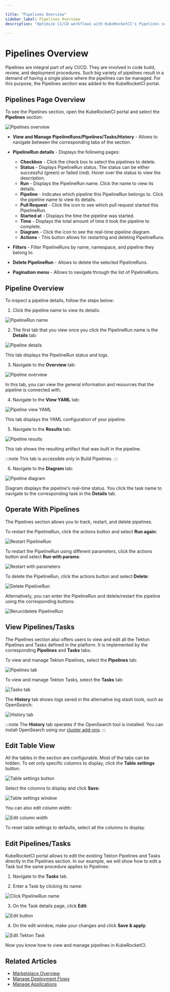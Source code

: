 ```yaml
---

title: "Pipelines Overview"
sidebar_label: Pipelines Overview
description: "Optimize CI/CD workflows with KubeRocketCI's Pipelines section, a centralized management hub for builds, reviews, and deployments."

---
```

<!-- markdownlint-disable MD025 -->

# Pipelines Overview

<head>
  <link rel="canonical" href="https://docs.kuberocketci.io/docs/user-guide/pipelines" />
</head>

Pipelines are integral part of any CI/CD. They are involved in code build, review, and deployment procedures. Such big variety of pipelines result in a demand of having a single place where the pipelines can be managed. For this purpose, the Pipelines section was added to the KubeRocketCI portal.

## Pipelines Page Overview

To see the Pipelines section, open the KubeRocketCI portal and select the **Pipelines** section:

  ![Pipelines overview](../assets/user-guide/pipelines/pipelines-overview.png "Pipelines overview")

* **View and Manage PipelineRuns/Pipelines/Tasks/History** - Allows to navigate between the corresponding tabs of the section.
* **PipelineRun details** - Displays the following pages:

  * **Checkbox** - Click the check box to select the pipelines to delete.
  * **Status** - Displays PipelineRun status. The status can be either successful (green) or failed (red). Hover over the status to view the description.
  * **Run** - Displays the PipelineRun name. Click the name to view its details.
  * **Pipeline** - Indicates which pipeline this PipelineRun belongs to. Click the pipeline name to view its details.
  * **Pull Request** - Click the icon to see which pull request started this PipelineRun.
  * **Started at** - Displays the time the pipeline was started.
  * **Time** - Displays the total amount of time it took the pipeline to complete.
  * **Diagram** - Click the icon to see the real-time pipeline diagram.
  * **Actions** - This button allows for restarting and deleting PipelineRuns.

* **Filters** - Filter PipelineRuns by name, namespace, and pipeline they belong to.
* **Delete PipelineRun** - Allows to delete the selected PipelineRuns.
* **Pagination menu** - Allows to navigate through the list of PipelineRuns.

## Pipeline Overview

To inspect a pipeline details, follow the steps below:

1. Click the pipeline name to view its details:

  ![PipelineRun name](../assets/user-guide/pipelines/click-pipeline-run-name.png "PipelineRun name")

2. The first tab that you view once you click the PipelineRun name is the **Details** tab:

  ![Pipeline details](../assets/user-guide/pipelines/pipeline-details-tab.png "Pipeline details")

  This tab displays the PipelineRun status and logs.

3. Navigate to the **Overview** tab:

  ![Pipeline overview](../assets/user-guide/pipelines/pipelines-overview-tab.png "Pipeline overview")

  In this tab, you can view the general information and resources that the pipeline is connected with.

4. Navigate to the **View YAML** tab:

  ![Pipeline view YAML](../assets/user-guide/pipelines/pipelines-view-yaml-tab.png "Pipeline view YAML")

  This tab displays the YAML configuration of your pipeline.

5. Navigate to the **Results** tab:

  ![Pipeline results](../assets/user-guide/pipelines/pipeline-results-tab.png "Pipeline results")

  This tab shows the resulting artifact that was built in the pipeline.

:::note
This tab is accessible only in Build Pipelines.
:::

6. Navigate to the **Diagram** tab:

  ![Pipeline diagram](../assets/user-guide/pipelines/pipelines-diagram-tab.png "Pipeline diagram")

  Diagram displays the pipeline's real-time status. You click the task name to navigate to the corresponding task in the **Details** tab.

## Operate With Pipelines

The Pipelines section allows you to track, restart, and delete pipelines.

To restart the PipelineRun, click the actions button and select **Run again**:

  ![Restart PipelineRun](../assets/user-guide/pipelines/restart-pipeline-run.png "Restart PipelineRun")

To restart the PipelineRun using different parameters, click the actions button and select **Run with params**:

  ![Restart with parameters](../assets/user-guide/pipelines/restart-with-parameters.png "Restart with parameters")

To delete the PipelineRun, click the actions button and select **Delete**:

  ![Delete PipelineRun](../assets/user-guide/pipelines/delete-pipeline-run.png "Delete PipelineRun")

Alternatively, you can enter the PipelineRun and delete/restart the pipeline using the corresponding buttons:

  ![Rerun/delete PipelineRun](../assets/user-guide/pipelines/restart-or-delete-pipeline.png "Rerun/delete PipelineRun")

## View Pipelines/Tasks

The Pipelines section also offers users to view and edit all the Tekton Pipelines and Tasks defined in the platform. It is implemented by the corresponding **Pipelines** and **Tasks** tabs.

To view and manage Tekton Pipelines, select the **Pipelines** tab:

  ![Pipelines tab](../assets/user-guide/pipelines/pipelines-tab.png "Pipelines tab")

To view and manage Tekton Tasks, select the **Tasks** tab:

  ![Tasks tab](../assets/user-guide/pipelines/tasks-tab.png "Tasks tab")

The **History** tab shows logs saved in the alternative log stash tools, such as OpenSearch:

  ![History tab](../assets/user-guide/pipelines/history-tab.png "History tab")

:::note
The **History** tab operates if the OpenSearch tool is installed. You can install OpenSearch using our [cluster add-ons](https://github.com/epam/edp-cluster-add-ons/blob/main/clusters/core/apps/values.yaml#L207).
:::

## Edit Table View

All the tables in the section are configurable. Most of the tabs can be hidden. To set only specific columns to display, click the **Table settings** button:

  ![Table settings button](../assets/user-guide/pipelines/table-settings-button.png "Table settings button")

Select the columns to display and click **Save**:

  ![Table settings window](../assets/user-guide/pipelines/table-settings-window.png "Table settings window")

You can also edit column width:

  ![Edit column width](../assets/user-guide/pipelines/edit-table-width.png "Edit column width")

To reset table settings to defaults, select all the columns to display.

## Edit Pipelines/Tasks

KubeRocketCI portal allows to edit the existing Tekton Pipelines and Tasks directly in the Pipelines section. In our example, we will show how to edit a Task but the same procedure applies to Pipelines:

1. Navigate to the **Tasks** tab.

2. Enter a Task by clicking its name:

  ![Click PipelineRun name ](../assets/user-guide/pipelines/click-pipeline-run-name.png "Click PipelineRun name")

3. On the Task details page, click **Edit**:

  ![Edit button](../assets/user-guide/pipelines/edit-task-button.png "Edit button")

4. On the edit window, make your changes and click **Save & apply**:

  ![Edit Tekton Task](../assets/user-guide/pipelines/edit-task-window.png "Edit Tekton Task")

Now you know how to view and manage pipelines in KubeRocketCI.

## Related Articles

* [Marketplace Overview](./marketplace.md)
* [Manage Deployment Flows](./manage-environments.md)
* [Manage Applications](./application.md)

